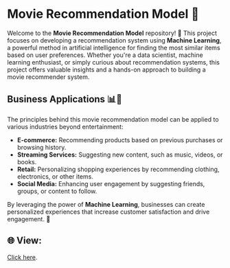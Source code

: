 # Movie Recommendation Model 🎥

Welcome to the **Movie Recommendation Model** repository! 🚀 This project focuses on developing a recommendation system using **Machine Learning**, a powerful method in artificial intelligence for finding the most similar items based on user preferences. Whether you're a data scientist, machine learning enthusiast, or simply curious about recommendation systems, this project offers valuable insights and a hands-on approach to building a movie recommender system.

## Business Applications 📊🏢

The principles behind this movie recommendation model can be applied to various industries beyond entertainment:

- **E-commerce:** Recommending products based on previous purchases or browsing history.
- **Streaming Services:** Suggesting new content, such as music, videos, or books.
- **Retail:** Personalizing shopping experiences by recommending clothing, electronics, or other items.
- **Social Media:** Enhancing user engagement by suggesting friends, groups, or content to follow.

By leveraging the power of **Machine Learning**, businesses can create personalized experiences that increase customer satisfaction and drive engagement. 🌟

## 🌐 View:
[Click here](https://recommendation-model.streamlit.app/).
